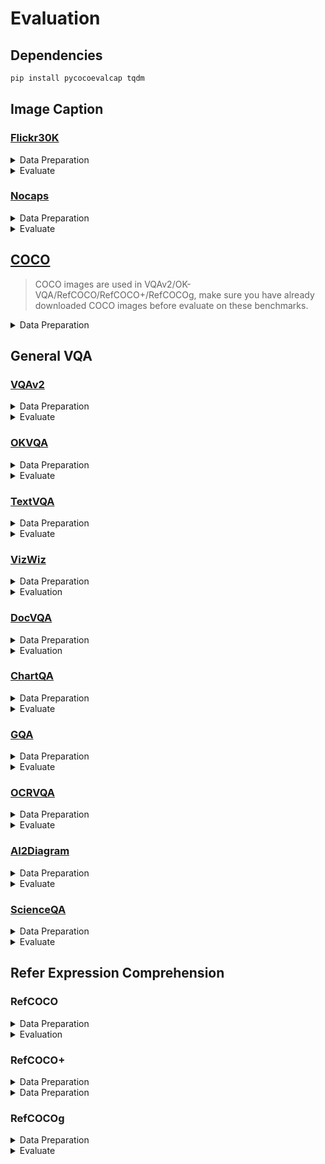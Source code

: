 # Evaluation

## Dependencies

```bash
pip install pycocoevalcap tqdm
```

## Image Caption

### [Flickr30K](https://bryanplummer.com/Flickr30kEntities/)

<details>
<summary>Data Preparation</summary>

```bash
mkdir -p data/flickr && cd data/flickr

# download images from https://bryanplummer.com/Flickr30kEntities/

# karpathy split annotations can be downloaded from https://cs.stanford.edu/people/karpathy/deepimagesent/

# download converted files
wget https://ofasys-wlcb.oss-cn-wulanchabu.aliyuncs.com/Qwen-VL/evaluation/flickr30k/flickr30k_karpathy_test.json
wget https://ofasys-wlcb.oss-cn-wulanchabu.aliyuncs.com/Qwen-VL/evaluation/flickr30k/flickr30k_karpathy_train.json

cd ../..
```

</details>

<details>
<summary>Evaluate</summary>

```bash
ds="flickr"
checkpoint=/PATH/TO/CHECKPOINT
python -m torch.distributed.launch --use-env \
    --nproc_per_node ${NPROC_PER_NODE:-8} \
    --nnodes ${WORLD_SIZE:-1} \
    --node_rank ${RANK:-0} \
    --master_addr ${MASTER_ADDR:-127.0.0.1} \
    --master_port ${MASTER_PORT:-12345} \
    evaluate_caption.py \
    --checkpoint $checkpoint \
    --dataset $ds \
    --batch-size 8 \
    --num-workers 2
```

</details>

### [Nocaps](https://nocaps.org/)

<details>
<summary>Data Preparation</summary>

```bash
mkdir -p data/nocaps && cd data/nocaps

# download images from https://nocaps.org/download

# original annotations can be downloaded from https://nocaps.s3.amazonaws.com/nocaps_val_4500_captions.json

# download converted files
wget https://ofasys-wlcb.oss-cn-wulanchabu.aliyuncs.com/Qwen-VL/evaluation/nocaps/nocaps_val.json

cd ../..
```

</details>

<details>
<summary>Evaluate</summary>

```bash
ds="nocaps"
checkpoint=/PATH/TO/CHECKPOINT
python -m torch.distributed.launch --use-env \
    --nproc_per_node ${NPROC_PER_NODE:-8} \
    --nnodes ${WORLD_SIZE:-1} \
    --node_rank ${RANK:-0} \
    --master_addr ${MASTER_ADDR:-127.0.0.1} \
    --master_port ${MASTER_PORT:-12345} \
    evaluate_caption.py \
    --checkpoint $checkpoint \
    --dataset $ds \
    --batch-size 8 \
    --num-workers 2
```

</details>

## [COCO](https://cocodataset.org/)

> COCO images are used in VQAv2/OK-VQA/RefCOCO/RefCOCO+/RefCOCOg, make sure you have already downloaded COCO images before evaluate on these benchmarks.

<details>
<summary>Data Preparation</summary>

```bash
mkdir -p data/coco && cd data/coco

# download coco2014 images
wget http://images.cocodataset.org/zips/train2014.zip && unzip train2014.zip
wget http://images.cocodataset.org/zips/val2014.zip && unzip val2014.zip
wget http://images.cocodataset.org/zips/test2015.zip && unzip test2015.zip

cd ../..
```

</details>

## General VQA

### [VQAv2](https://visualqa.org/)

<details>
<summary>Data Preparation</summary>

```bash
mkdir -p data/vqav2 && cd data/vqav2

# make sure you have downloaded COCO images

# download questions and annotations
wget https://s3.amazonaws.com/cvmlp/vqa/mscoco/vqa/v2_Annotations_Train_mscoco.zip && unzip v2_Annotations_Train_mscoco.zip
wget https://s3.amazonaws.com/cvmlp/vqa/mscoco/vqa/v2_Questions_Train_mscoco.zip && unzip v2_Questions_Train_mscoco.zip
wget https://s3.amazonaws.com/cvmlp/vqa/mscoco/vqa/v2_Annotations_Val_mscoco.zip && unzip v2_Annotations_Val_mscoco.zip
wget https://s3.amazonaws.com/cvmlp/vqa/mscoco/vqa/v2_Questions_Val_mscoco.zip && unzip v2_Questions_Val_mscoco.zip
wget https://s3.amazonaws.com/cvmlp/vqa/mscoco/vqa/v2_Questions_Test_mscoco.zip && unzip v2_Questions_Test_mscoco.zip

# download converted files
wget https://ofasys-wlcb.oss-cn-wulanchabu.aliyuncs.com/Qwen-VL/evaluation/vqav2/vqav2_train.jsonl
wget https://ofasys-wlcb.oss-cn-wulanchabu.aliyuncs.com/Qwen-VL/evaluation/vqav2/vqav2_val.jsonl
wget https://ofasys-wlcb.oss-cn-wulanchabu.aliyuncs.com/Qwen-VL/evaluation/vqav2/vqav2_testdev.jsonl
```

</details>

<details>
<summary>Evaluate</summary>

```bash
checkpoint=/PATH/TO/CHECKPOINT
for ds in "vqav2_val" "vqav2_testdev"
    python -m torch.distributed.launch --use-env \
        --nproc_per_node ${NPROC_PER_NODE:-8} \
        --nnodes ${WORLD_SIZE:-1} \
        --node_rank ${RANK:-0} \
        --master_addr ${MASTER_ADDR:-127.0.0.1} \
        --master_port ${MASTER_PORT:-12345} \
        evaluate_vqa.py \
        --checkpoint $checkpoint \
        --dataset $ds \
        --batch-size 8 \
        --num-workers 2
```

</details>

### [OKVQA](https://okvqa.allenai.org/)

<details>
<summary>Data Preparation</summary>

```bash
mkdir -p data/okvqa && cd data/okvqa

# download annotations and questions
wget https://okvqa.allenai.org/static/data/mscoco_train2014_annotations.json.zip && unzip mscoco_train2014_annotations.json.zip
wget https://okvqa.allenai.org/static/data/OpenEnded_mscoco_train2014_questions.json.zip && unzip OpenEnded_mscoco_train2014_questions.json.zip
wget https://okvqa.allenai.org/static/data/mscoco_val2014_annotations.json.zip && unzip mscoco_val2014_annotations.json.zip
wget https://okvqa.allenai.org/static/data/OpenEnded_mscoco_val2014_questions.json.zip && unzip OpenEnded_mscoco_val2014_questions.json.zip

# download converted files
wget https://ofasys-wlcb.oss-cn-wulanchabu.aliyuncs.com/Qwen-VL/evaluation/okvqa/okvqa_train.jsonl
wget https://ofasys-wlcb.oss-cn-wulanchabu.aliyuncs.com/Qwen-VL/evaluation/okvqa/okvqa_val.jsonl

cd ../..
```

</details>

<details>
<summary>Evaluate</summary>

```bash
ds="okvqa_val"
checkpoint=/PATH/TO/CHECKPOINT
python -m torch.distributed.launch --use-env \
    --nproc_per_node ${NPROC_PER_NODE:-8} \
    --nnodes ${WORLD_SIZE:-1} \
    --node_rank ${RANK:-0} \
    --master_addr ${MASTER_ADDR:-127.0.0.1} \
    --master_port ${MASTER_PORT:-12345} \
    evaluate_vqa.py \
    --checkpoint $checkpoint \
    --dataset $ds \
    --batch-size 8 \
    --num-workers 2
```

</details>

### [TextVQA](https://textvqa.org/)

<details>
<summary>Data Preparation</summary>

```bash
mkdir -p data/textvqa && cd data/textvqa

# download images
wget https://dl.fbaipublicfiles.com/textvqa/images/train_val_images.zip && unzip train_val_images.zip

# download annotations and questions
wget https://dl.fbaipublicfiles.com/textvqa/data/TextVQA_0.5.1_train.json
wget https://dl.fbaipublicfiles.com/textvqa/data/TextVQA_0.5.1_val.json

# download converted files
wget https://ofasys-wlcb.oss-cn-wulanchabu.aliyuncs.com/Qwen-VL/evaluation/textvqa/textvqa_train_annotations.json
wget https://ofasys-wlcb.oss-cn-wulanchabu.aliyuncs.com/Qwen-VL/evaluation/textvqa/textvqa_train_questions.json
wget https://ofasys-wlcb.oss-cn-wulanchabu.aliyuncs.com/Qwen-VL/evaluation/textvqa/textvqa_train.jsonl
wget https://ofasys-wlcb.oss-cn-wulanchabu.aliyuncs.com/Qwen-VL/evaluation/textvqa/textvqa_val_annotations.json
wget https://ofasys-wlcb.oss-cn-wulanchabu.aliyuncs.com/Qwen-VL/evaluation/textvqa/textvqa_val_questions.json
wget https://ofasys-wlcb.oss-cn-wulanchabu.aliyuncs.com/Qwen-VL/evaluation/textvqa/textvqa_val.jsonl

cd ../..
```
</details>

<details>
<summary>Evaluate</summary>

```bash
ds="textvqa_val"
checkpoint=/PATH/TO/CHECKPOINT
python -m torch.distributed.launch --use-env \
    --nproc_per_node ${NPROC_PER_NODE:-8} \
    --nnodes ${WORLD_SIZE:-1} \
    --node_rank ${RANK:-0} \
    --master_addr ${MASTER_ADDR:-127.0.0.1} \
    --master_port ${MASTER_PORT:-12345} \
    evaluate_vqa.py \
    --checkpoint $checkpoint \
    --dataset $ds \
    --batch-size 8 \
    --num-workers 2
```

</details>

### [VizWiz](https://vizwiz.org/tasks-and-datasets/vqa/)

<details>
<summary>Data Preparation</summary>

```bash
mkdir -p data/vizwiz && cd data/vizwiz

# download images
wget https://vizwiz.cs.colorado.edu/VizWiz_final/images/train.zip && unzip train.zip
wget https://vizwiz.cs.colorado.edu/VizWiz_final/images/val.zip && unzip val.zip
wget https://vizwiz.cs.colorado.edu/VizWiz_final/images/test.zip && unzip test.zip

# download annotations
wget https://vizwiz.cs.colorado.edu/VizWiz_final/vqa_data/Annotations.zip && unzip Annotations.zip

# download converted files
# train
wget https://ofasys-wlcb.oss-cn-wulanchabu.aliyuncs.com/Qwen-VL/evaluation/vizwiz/vizwiz_train_annotations.json
wget https://ofasys-wlcb.oss-cn-wulanchabu.aliyuncs.com/Qwen-VL/evaluation/vizwiz/vizwiz_train_questions.json
wget https://ofasys-wlcb.oss-cn-wulanchabu.aliyuncs.com/Qwen-VL/evaluation/vizwiz/vizwiz_train.jsonl
# val
wget https://ofasys-wlcb.oss-cn-wulanchabu.aliyuncs.com/Qwen-VL/evaluation/vizwiz/vizwiz_val_annotations.json
wget https://ofasys-wlcb.oss-cn-wulanchabu.aliyuncs.com/Qwen-VL/evaluation/vizwiz/vizwiz_val_questions.json
wget https://ofasys-wlcb.oss-cn-wulanchabu.aliyuncs.com/Qwen-VL/evaluation/vizwiz/vizwiz_val.jsonl
# test
wget https://ofasys-wlcb.oss-cn-wulanchabu.aliyuncs.com/Qwen-VL/evaluation/vizwiz/vizwiz_test.jsonl
cd ../..
```

</details>

<details>
<summary>Evaluation</summary>

```bash
# evaluate vqa score on vizwiz val split
ds="vizwiz_val"
checkpoint=/PATH/TO/CHECKPOINT
python -m torch.distributed.launch --use-env \
    --nproc_per_node ${NPROC_PER_NODE:-8} \
    --nnodes ${WORLD_SIZE:-1} \
    --node_rank ${RANK:-0} \
    --master_addr ${MASTER_ADDR:-127.0.0.1} \
    --master_port ${MASTER_PORT:-12345} \
    evaluate_vqa.py \
    --checkpoint $checkpoint \
    --dataset $ds \
    --batch-size 8 \
    --num-workers 2

```

</details>

### [DocVQA](https://www.docvqa.org/datasets)

<details>
<summary>Data Preparation</summary>

```bash
mkdir -p data/docvqa && cd data/docvqa

# download images and annotations from https://www.docvqa.org/datasets

# download converted files
# train
wget https://ofasys-wlcb.oss-cn-wulanchabu.aliyuncs.com/Qwen-VL/evaluation/docvqa/train.jsonl
# val
wget https://ofasys-wlcb.oss-cn-wulanchabu.aliyuncs.com/Qwen-VL/evaluation/docvqa/val.jsonl
# test
wget https://ofasys-wlcb.oss-cn-wulanchabu.aliyuncs.com/Qwen-VL/evaluation/docvqa/test.jsonl
cd ../..
```

</details>

<details>
<summary>Evaluation</summary>

```bash
# evaluate vqa score on docvqa val split
ds="docvqa_val"
checkpoint=/PATH/TO/CHECKPOINT
python -m torch.distributed.launch --use-env \
    --nproc_per_node ${NPROC_PER_NODE:-8} \
    --nnodes ${WORLD_SIZE:-1} \
    --node_rank ${RANK:-0} \
    --master_addr ${MASTER_ADDR:-127.0.0.1} \
    --master_port ${MASTER_PORT:-12345} \
    evaluate_vqa.py \
    --checkpoint $checkpoint \
    --dataset $ds \
    --batch-size 8 \
    --num-workers 2
```

</details>

### [ChartQA](https://aclanthology.org/2022.findings-acl.177/)

<details>
<summary>Data Preparation</summary>

```bash
mkdir -p data/chartqa && cd data/chartqa

# download images from https://drive.google.com/file/d/1Lm_w6zeET1Hyl_9ks6w5nEsgpoyPHalV/view

# download converted files
wget https://ofasys-wlcb.oss-cn-wulanchabu.aliyuncs.com/Qwen-VL/evaluation/chartqa/train_human.jsonl
wget https://ofasys-wlcb.oss-cn-wulanchabu.aliyuncs.com/Qwen-VL/evaluation/chartqa/train_augmented.jsonl
wget https://ofasys-wlcb.oss-cn-wulanchabu.aliyuncs.com/Qwen-VL/evaluation/chartqa/test_human.jsonl
wget https://ofasys-wlcb.oss-cn-wulanchabu.aliyuncs.com/Qwen-VL/evaluation/chartqa/test_augmented.jsonl

cd ../..
```

</details>

<details>
<summary>Evaluate</summary>

```bash
checkpoint=/PATH/TO/CHECKPOINT
for ds in "chartqa_test_human" "chartqa_test_augmented"
    python -m torch.distributed.launch --use-env \
        --nproc_per_node ${NPROC_PER_NODE:-8} \
        --nnodes ${WORLD_SIZE:-1} \
        --node_rank ${RANK:-0} \
        --master_addr ${MASTER_ADDR:-127.0.0.1} \
        --master_port ${MASTER_PORT:-12345} \
        evaluate_vqa.py \
        --checkpoint $checkpoint \
        --dataset $ds \
        --batch-size 8 \
        --num-workers 2
```

</details>

### [GQA](https://cs.stanford.edu/people/dorarad/gqa/about.html)

<details>
<summary>Data Preparation</summary>

```bash
mkdir -p data/gqa && cd data/gqa

# download images
wget https://downloads.cs.stanford.edu/nlp/data/gqa/images.zip
unzip images.zip

# download converted files
wget https://ofasys-wlcb.oss-cn-wulanchabu.aliyuncs.com/Qwen-VL/evaluation/gqa/testdev_balanced.jsonl
wget https://ofasys-wlcb.oss-cn-wulanchabu.aliyuncs.com/Qwen-VL/evaluation/gqa/train_balanced.jsonl

cd ../..
```
</details>

<details>
<summary>Evaluate</summary>

```bash
checkpoint=/PATH/TO/CHECKPOINT
ds="gqa_testdev"
python -m torch.distributed.launch --use-env \
    --nproc_per_node ${NPROC_PER_NODE:-8} \
    --nnodes ${WORLD_SIZE:-1} \
    --node_rank ${RANK:-0} \
    --master_addr ${MASTER_ADDR:-127.0.0.1} \
    --master_port ${MASTER_PORT:-12345} \
    evaluate_vqa.py \
    --checkpoint $checkpoint \
    --dataset $ds \
    --batch-size 8 \
    --num-workers 2
```

</details>

### [OCRVQA](https://ocr-vqa.github.io/)

<details>
<summary>Data Preparation</summary>

```bash
mkdir -p data/ocrvqa && cd data/ocrvqa

# download images by following instructions at https://ocr-vqa.github.io/kvqa_ProjectFiles/README.txt

# download converted files
wget https://ofasys-wlcb.oss-cn-wulanchabu.aliyuncs.com/Qwen-VL/evaluation/ocrvqa/ocrvqa_train.jsonl
wget https://ofasys-wlcb.oss-cn-wulanchabu.aliyuncs.com/Qwen-VL/evaluation/ocrvqa/ocrvqa_val.jsonl
wget https://ofasys-wlcb.oss-cn-wulanchabu.aliyuncs.com/Qwen-VL/evaluation/ocrvqa/ocrvqa_test.jsonl

cd ../..
```
</details>

<details>
<summary>Evaluate</summary>

```bash
checkpoint=/PATH/TO/CHECKPOINT
ds="ocrvqa_test"
python -m torch.distributed.launch --use-env \
    --nproc_per_node ${NPROC_PER_NODE:-8} \
    --nnodes ${WORLD_SIZE:-1} \
    --node_rank ${RANK:-0} \
    --master_addr ${MASTER_ADDR:-127.0.0.1} \
    --master_port ${MASTER_PORT:-12345} \
    evaluate_vqa.py \
    --checkpoint $checkpoint \
    --dataset $ds \
    --batch-size 8 \
    --num-workers 2
```
</details>

### [AI2Diagram](https://allenai.org/data/diagrams)

<details>
<summary>Data Preparation</summary>

```bash
mkdir -p data/ai2diagram && cd data/ai2diagram

# download images
wget https://ai2-public-datasets.s3.amazonaws.com/diagrams/ai2d-all.zip

# download converted files
wget https://ofasys-wlcb.oss-cn-wulanchabu.aliyuncs.com/Qwen-VL/evaluation/ai2diagram/train.jsonl
wget https://ofasys-wlcb.oss-cn-wulanchabu.aliyuncs.com/Qwen-VL/evaluation/ai2diagram/test.jsonl

cd ../..
```
</details>

<details>
<summary>Evaluate</summary>

```bash
checkpoint=/PATH/TO/CHECKPOINT
ds="ai2diagram_test"
python -m torch.distributed.launch --use-env \
    --nproc_per_node ${NPROC_PER_NODE:-8} \
    --nnodes ${WORLD_SIZE:-1} \
    --node_rank ${RANK:-0} \
    --master_addr ${MASTER_ADDR:-127.0.0.1} \
    --master_port ${MASTER_PORT:-12345} \
    evaluate_vqa.py \
    --checkpoint $checkpoint \
    --dataset $ds \
    --batch-size 8 \
    --num-workers 2
```
</details>

### [ScienceQA](https://github.com/lupantech/ScienceQA)

<details>
<summary>Data Preparation</summary>

```bash
mkdir -p data/scienceqa/images && cd data/scienceqa/images

# download images
wget https://scienceqa.s3.us-west-1.amazonaws.com/images/test.zip && unzip test.zip

cd ..

# download original questions
wget https://github.com/lupantech/ScienceQA/blob/main/data/scienceqa/problems.json

# download converted files
wget https://ofasys-wlcb.oss-cn-wulanchabu.aliyuncs.com/Qwen-VL/evaluation/scienceqa/scienceqa_test_img.jsonl

cd ../..
```

</details>

<details>
<summary>Evaluate</summary>

```bash
ds="scienceqa_test_img"
checkpoint=/PATH/TO/CHECKPOINT
python -m torch.distributed.launch --use-env \
    --nproc_per_node ${NPROC_PER_NODE:-8} \
    --nnodes ${WORLD_SIZE:-1} \
    --node_rank ${RANK:-0} \
    --master_addr ${MASTER_ADDR:-127.0.0.1} \
    --master_port ${MASTER_PORT:-12345} \
    evaluate_multiple_choice.py \
    --checkpoint $checkpoint \
    --dataset $ds \
    --batch-size 8 \
    --num-workers 2
```

</details>

## Refer Expression Comprehension

### RefCOCO

<details>
<summary>Data Preparation</summary>

```bash
mkdir -p data/refcoco && cd data/refcoco

# download converted files
wget https://ofasys-wlcb.oss-cn-wulanchabu.aliyuncs.com/Qwen-VL/evaluation/refcoco/refcoco_val.jsonl
wget https://ofasys-wlcb.oss-cn-wulanchabu.aliyuncs.com/Qwen-VL/evaluation/refcoco/refcoco_testA.jsonl
wget https://ofasys-wlcb.oss-cn-wulanchabu.aliyuncs.com/Qwen-VL/evaluation/refcoco/refcoco_testB.jsonl

cd ../..
```
</details>

<details>
<summary>Evaluation</summary>

```bash
checkpoint=/PATH/TO/CHECKPOINT
for ds in "refcoco_val" "refcoco_testA" "refcoco_testB"
    python -m torch.distributed.launch --use-env \
        --nproc_per_node ${NPROC_PER_NODE:-8} \
        --nnodes ${WORLD_SIZE:-1} \
        --node_rank ${RANK:-0} \
        --master_addr ${MASTER_ADDR:-127.0.0.1} \
        --master_port ${MASTER_PORT:-12345} \
        evaluate_grounding.py \
        --checkpoint $checkpoint \
        --dataset $ds \
        --batch-size 8 \
        --num-workers 2
```

</details>

### RefCOCO+

<details>
<summary>Data Preparation</summary>

```bash
mkdir -p data/refcoco+ && cd data/refcoco+

# download converted files
wget https://ofasys-wlcb.oss-cn-wulanchabu.aliyuncs.com/Qwen-VL/evaluation/refcoco%2B/refcoco%2B_val.jsonl
wget https://ofasys-wlcb.oss-cn-wulanchabu.aliyuncs.com/Qwen-VL/evaluation/refcoco%2B/refcoco%2B_testA.jsonl
wget https://ofasys-wlcb.oss-cn-wulanchabu.aliyuncs.com/Qwen-VL/evaluation/refcoco%2B/refcoco%2B_testB.jsonl

cd ../..
```
</details>

<details>
<summary>Data Preparation</summary>

```bash
checkpoint=/PATH/TO/CHECKPOINT
for ds in "refcoco+_val" "refcoco+_testA" "refcoco+_testB"
    python -m torch.distributed.launch --use-env \
        --nproc_per_node ${NPROC_PER_NODE:-8} \
        --nnodes ${WORLD_SIZE:-1} \
        --node_rank ${RANK:-0} \
        --master_addr ${MASTER_ADDR:-127.0.0.1} \
        --master_port ${MASTER_PORT:-12345} \
        evaluate_grounding.py \
        --checkpoint $checkpoint \
        --dataset $ds \
        --batch-size 8 \
        --num-workers 2
```

</details>

### RefCOCOg

<details>
<summary>Data Preparation</summary>

```bash
mkdir -p data/refcocog && data/refcocog

# download converted files
wget https://ofasys-wlcb.oss-cn-wulanchabu.aliyuncs.com/Qwen-VL/evaluation/refcocog/refcocog_val.jsonl
wget https://ofasys-wlcb.oss-cn-wulanchabu.aliyuncs.com/Qwen-VL/evaluation/refcocog/refcocog_test.jsonl

cd ../..
```

</details>

<details>
<summary>Evaluate</summary>

```bash
checkpoint=/PATH/TO/CHECKPOINT
for ds in "refcocog_val" "refcocog_test"
    python -m torch.distributed.launch --use-env \
        --nproc_per_node ${NPROC_PER_NODE:-8} \
        --nnodes ${WORLD_SIZE:-1} \
        --node_rank ${RANK:-0} \
        --master_addr ${MASTER_ADDR:-127.0.0.1} \
        --master_port ${MASTER_PORT:-12345} \
        evaluate_grounding.py \
        --checkpoint $checkpoint \
        --dataset $ds \
        --batch-size 8 \
        --num-workers 2
```
</details>
